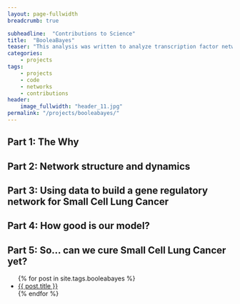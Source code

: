 ```yaml
---
layout: page-fullwidth
breadcrumb: true

subheadline:  "Contributions to Science"
title:  "BooleaBayes"
teaser: "This analysis was written to analyze transcription factor networks for Small Cell Lung Cancer phenotypes. I've written a primer on gene regulatory network dynamics and how our computational tool is able to define them and make predictions about the future using gene expression data-- RNA sequencing data that tells you the identity of a population of cells."
categories:
    - projects
tags:
    - projects
    - code
    - networks
    - contributions
header:
    image_fullwidth: "header_11.jpg"
permalink: "/projects/booleabayes/"
---
```

## Part 1: The Why

## Part 2: Network structure and dynamics

## Part 3: Using data to build a gene regulatory network for Small Cell Lung Cancer

## Part 4: How good is our model?

## Part 5: So... can we cure Small Cell Lung Cancer yet?
<ul>
    {% for post in site.tags.booleabayes %}
    <li><a href="{{ site.url }}{{ site.baseurl }}{{ post.url }}"><stronglist>{{ post.title }}</stronglist></a></li>
    {% endfor %}
</ul>
